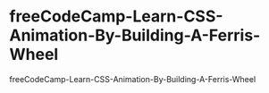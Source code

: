 # freeCodeCamp-Learn-CSS-Animation-By-Building-A-Ferris-Wheel
freeCodeCamp-Learn-CSS-Animation-By-Building-A-Ferris-Wheel
